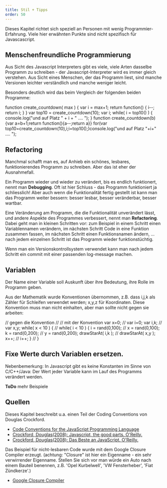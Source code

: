 ```yaml
---
title: Stil + Tipps
order: 50
---
```


Dieses Kapitel richtet sich speziell an Personen mit wenig Programmier-Erfahrung.
Viele hier erwähnten Punkte sind nicht spezifisch für Javascascript.

## Menschenfreundliche Programmierung

Aus Sicht des Javascript Interpreters gibt es viele, viele Arten dasselbe
Programm zu schreiben - der Javascript-Interpreter wird es immer gleich verstehen.
Aus Sicht eines Menschen, der das Programm liest, sind manche Versionen leichter
verständlich und manche weniger leicht.

Besonders deutlich wird das beim Vergleich der folgenden beiden Programme:

<javascript caption="Countdown mit Closures - menschenfreundliche Version">
 function create_countdown( max ) {
    var i = max+1;
    return function() {
      i--;
      return i;
    }
  } 
  var top10 = create_countdown(10);
  var i;
  while( i = top10() ) {
    console.log("und auf Platz " + i + " .... ");
  }
</javascript>

<javascript caption="Countdown mit Closures - andere Version">
  function create_countdown(b){var a=b+1;return function(){a--;return a}}
  for(var top10=create_countdown(10),i;i=top10();)console.log("und auf Platz "+i+" .... ");
</javascript>

## Refactoring

Manchmal schafft man es, auf Anhieb ein schönes, lesbares, funktionierendes Programm zu schreiben.
Aber das ist eher der Ausnahmefall.

Ein Programm wieder und wieder zu verändert, bis es endlich funktionert, nennt man **Debugging**.
Oft ist hier Schluss - das Programm funktioniert ja schliesslich! Aber auch wenn die Funktionalität
fertig gestellt ist kann man das Programm weiter bessern: besser lesbar, besser veränderbar, besser wartbar.

Eine Veränderung am Programm, die die Funktionalität unverändert lässt, und andere Aspekte
des Programmes verbessert, nennt man **Refactoring**. Dabei geht man in kleinen Schritten vor:
zum Beispiel in einem Schritt einen Variablennamen verändern, im nächsten Schritt Code in
eine Funktion zusammen fassen, im nächsten Schritt einen Funktionsnamen ändern, ... nach jedem
einzelnen Schritt ist das Programm wieder funktionstüchtig.

Wenn man ein Versionskontrollsystem verwendet kann man nach jedem Schritt ein commit mit einer
passenden log-message machen.


## Variablen

Der Name einer Variable soll Auskunft über ihre Bedeutung, ihre Rolle im Programm geben. 

Aus der Mathematik wurde Konventionen übernommen, z.B. dass i,j,k als Zähler für Schleifen
verwendet werden; x,y,z für Koordinaten. Diese Konvention muss man nicht einhalten,
aber man sollte nicht gegen sie arbeiten:

<javascript caption="Kurze Variablennamen und Konventionen aus der Mathematik">
// gegen die Konvention          //     // mit der Konvention
var x=0;                         //     var i=0;
var i,k;                         //     var x,y;
while( x < 10 ) {                //     while( i < 10 ) {
  i = rand(0,100);               //       x = rand(0,100);
  k = rand(0,200);               //       y = rand(0,200);
  drawStarAt( i,k );             //       drawStarAt( x,y );
  x++;                           //       i++;
}                                //     }
</javascript>


## Fixe Werte durch Variablen ersetzen.

Nebenbemerkung: In Javascript gibt es keine Konstanten im Sinne von C/C++/Java: Der Wert jeder Variable kann
im Lauf des Programms verändert werden.  

<div class="alert"><strong>ToDo</strong> mehr Beispiele</div>

## Quellen

Dieses Kapitel beschreibt u.a. einen Teil der Coding Conventions von Douglas Crockford.

* [Code Conventions for the JavaScript Programming Language](https://developer.mozilla.org/en/JavaScript/Reference/Operators/instanceof)
* [Crockford, Douglas(2008): Javascript, the good parts. O'Reilly.](http://www.amazon.de/JavaScript-Parts-Working-Shallow-Grain/dp/0596517742/)
* [Crockford, Douglas(2008): Das Beste an JavaScript. O'Reilly.](http://www.amazon.de/Das-Beste-JavaScript-Douglas-Crockford/dp/3897218763/)

Das Beispiel für nicht-lesbaren Code wurde mit dem Google Closure Compiler erzeugt.
(achtung: "Closure" ist hier ein Eigenname - ein sehr verwirrender Eigenname. Stellen
Sie sich vor man würde ein Auto nach einem Bauteil benennen, z.B. 'Opel Kurbelwell', 'VW Fensterheber', 'Fiat Zündkerze'.)

* [Google Closure Compiler](http://closure-compiler.appspot.com/home)
